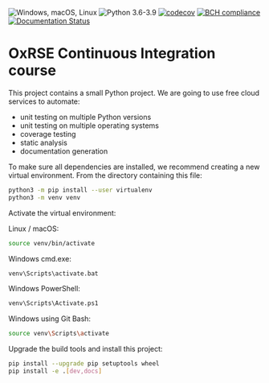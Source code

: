 ![Windows, macOS, Linux](https://github.com/2cjenn/CI_course/workflows/Windows,%20macOS,%20Linux/badge.svg)
![Python 3.6-3.9](https://github.com/2cjenn/CI_course/workflows/Python%203.6-3.9/badge.svg)
[![codecov](https://codecov.io/gh/2cjenn/CI_course/branch/main/graph/badge.svg?token=L3O60KY8KR)](https://codecov.io/gh/2cjenn/CI_course)
[![BCH compliance](https://bettercodehub.com/edge/badge/2cjenn/CI_course?branch=main)](https://bettercodehub.com/)
[![Documentation Status](https://readthedocs.org/projects/ci-course-2020/badge/?version=latest)](https://ci-course-2020.readthedocs.io/en/latest/?badge=latest)

# OxRSE Continuous Integration course

This project contains a small Python project. We are going to use free cloud services to automate:

- unit testing on multiple Python versions
- unit testing on multiple operating systems
- coverage testing
- static analysis
- documentation generation

To make sure all dependencies are installed, we recommend creating a new virtual environment.
From the directory containing this file:

```bash
python3 -m pip install --user virtualenv
python3 -m venv venv
```

Activate the virtual environment:

Linux / macOS:
```bash
source venv/bin/activate
```

Windows cmd.exe:
```bash
venv\Scripts\activate.bat
```

Windows PowerShell:
```bash
venv\Scripts\Activate.ps1
```

Windows using Git Bash:
```bash
source venv\Scripts\activate
```

Upgrade the build tools and install this project:

```bash
pip install --upgrade pip setuptools wheel
pip install -e .[dev,docs]
```
